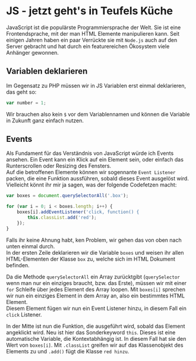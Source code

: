 # JS - jetzt geht's in Teufels Küche
JavaScript ist die populärste Programmiersprache der Welt. Sie ist eine Frontendsprache, mit der man HTML Elemente manipulieren kann. Seit einigen Jahren haben ein paar Verrückte sie mit `Node.js` auch auf den Server gebracht und hat durch ein featurereichen Ökosystem viele Anhänger gewonnen.

## Variablen deklarieren
Im Gegensatz zu PHP müssen wir in JS Variablen erst einmal deklarieren, das geht so:
```js
var number = 1;
```
Wir brauchen also kein `$` vor dem Variablennamen und können die Variable in Zukunft ganz einfach nutzen.

## Events
Als Fundament für das Verständnis von JavaScript würde ich Events ansehen. Ein Event kann ein Klick auf ein Element sein, oder einfach das Runterscrollen oder Resizing des Fensters.  
Auf die betroffenen Elemente können wir sogennante `Event Listener` packen, die eine Funktion aussführen, sobald dieses Event ausgelöst wird.  
Vielleicht könnt ihr mir ja sagen, was der folgende Codefetzen macht:
```js
var boxes = document.querySelectorAll('.box');

for (var i = 0; i < boxes.length; i++) {
    boxes[i].addEventListener('click, function() {
        this.classList.add('red');
    });
}
```
Falls ihr keine Ahnung habt, ken Problem, wir gehen das von oben nach unten einmal durch.  
In der ersten Zeile deklarieren wir die Variable `boxes` und weisen ihr allen HTML-Elementen der Klasse `box` zu, welche sich im HTML Dokument befinden.  
  
Da die Methode `querySelectorAll` ein Array zurücktgibt (`querySelector` wenn man nur ein einziges braucht, bzw. das Erste), müssen wir mit einer `for` Schleife über jedes Element des Array loopen.
Mit `boxes[i]` sprechen wir nun ein einziges Element in dem Array an, also ein bestimmtes HTML Element.  
Diesem Element fügen wir nun ein Event Listener hinzu, in diesem Fall ein `click` Listener.  
  
In der Mitte ist nun die Funktion, die ausgeführt wird, sobald das Element angeklickt wird. Neu ist hier das Sonderkeyword `this`. Dieses ist eine automatische Variable, die Kontextabhängig ist. In diesem Fall hat sie den Wert von `boxes[i]`. Mit `.classList` greifen wir auf das Klassenobjekt des Elements zu und `.add()` fügt die Klasse `red hinzu`.